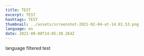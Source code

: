 ```yaml
---
title: TEST
excerpt: TEST
hashtags: TEST
thumbnail: ../assets/screenshot-2021-02-04-at-14.01.53.png
language: en
date: 2021-08-08T14:05:30.264Z
---
```

language filtered test